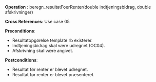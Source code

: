 **Operation** : beregn_resultatFoerRenter(double indtjeningsbidrag, double afskrivninger)

**Cross References**: Use case 05

**Preconditions**:

- Resultatopgørelse template rb existerer.
- Indtjeningsbidrag skal være udregnet (OC04).
- Afskrivning skal være angivet.

**Postconditions**:

- Resultat før renter er blevet udregnet.
- Resultat før renter er blevet præsenteret.
